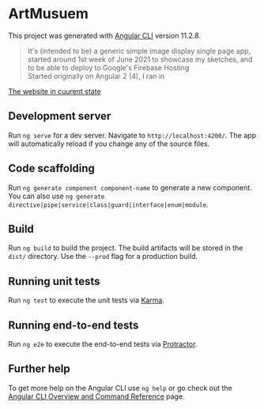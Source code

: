 #

# ArtMusuem

This project was generated with [Angular CLI](https://github.com/angular/angular-cli) version 11.2.8.
> It's (intended to be) a generic simple image display single page app, started around 1st week of June 2021 to showcase my sketches, and to be able to deploy to Google's Firebase Hosting  
Started originally on Angular 2 (4), I ran in

[The website in cuurent state](https://art-is-worship.web.app/)

## Development server

Run `ng serve` for a dev server. Navigate to `http://localhost:4200/`. The app will automatically reload if you change any of the source files.

## Code scaffolding

Run `ng generate component component-name` to generate a new component. You can also use `ng generate directive|pipe|service|class|guard|interface|enum|module`.

## Build

Run `ng build` to build the project. The build artifacts will be stored in the `dist/` directory. Use the `--prod` flag for a production build.

## Running unit tests

Run `ng test` to execute the unit tests via [Karma](https://karma-runner.github.io).

## Running end-to-end tests

Run `ng e2e` to execute the end-to-end tests via [Protractor](http://www.protractortest.org/).

## Further help

To get more help on the Angular CLI use `ng help` or go check out the [Angular CLI Overview and Command Reference](https://angular.io/cli) page.
